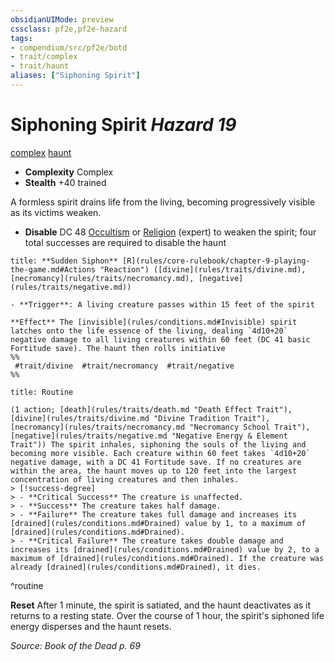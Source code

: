 ```yaml
---
obsidianUIMode: preview
cssclass: pf2e,pf2e-hazard
tags:
- compendium/src/pf2e/botd
- trait/complex
- trait/haunt
aliases: ["Siphoning Spirit"]
---
```

# Siphoning Spirit *Hazard 19*  
[complex](complex.md "Complex Hazard Trait")  [haunt](haunt.md "Haunt Hazard Trait")  

- **Complexity** Complex
- **Stealth** +40 trained  

A formless spirit drains life from the living, becoming progressively visible as its victims weaken.

- **Disable** DC 48 [Occultism](skills.md#Occultism) or [Religion](skills.md#Religion) (expert) to weaken the spirit; four total successes are required to disable the haunt  

```ad-embed-ability
title: **Sudden Siphon** [R](rules/core-rulebook/chapter-9-playing-the-game.md#Actions "Reaction") ([divine](rules/traits/divine.md), [necromancy](rules/traits/necromancy.md), [negative](rules/traits/negative.md))

- **Trigger**: A living creature passes within 15 feet of the spirit

**Effect** The [invisible](rules/conditions.md#Invisible) spirit latches onto the life essence of the living, dealing `4d10+20` negative damage to all living creatures within 60 feet (DC 41 basic Fortitude save). The haunt then rolls initiative  
%%
 #trait/divine  #trait/necromancy  #trait/negative 
%%
```

```ad-pf2-summary
title: Routine

(1 action; [death](rules/traits/death.md "Death Effect Trait"), [divine](rules/traits/divine.md "Divine Tradition Trait"), [necromancy](rules/traits/necromancy.md "Necromancy School Trait"), [negative](rules/traits/negative.md "Negative Energy & Element Trait")) The spirit inhales, siphoning the souls of the living and becoming more visible. Each creature within 60 feet takes `4d10+20` negative damage, with a DC 41 Fortitude save. If no creatures are within the area, the haunt moves up to 120 feet into the largest concentration of living creatures and then inhales.
> [!success-degree] 
> - **Critical Success** The creature is unaffected.
> - **Success** The creature takes half damage.
> - **Failure** The creature takes full damage and increases its [drained](rules/conditions.md#Drained) value by 1, to a maximum of [drained](rules/conditions.md#Drained).
> - **Critical Failure** The creature takes double damage and increases its [drained](rules/conditions.md#Drained) value by 2, to a maximum of [drained](rules/conditions.md#Drained). If the creature was already [drained](rules/conditions.md#Drained), it dies.
```
^routine

**Reset** After 1 minute, the spirit is satiated, and the haunt deactivates as it returns to a resting state. Over the course of 1 hour, the spirit's siphoned life energy disperses and the haunt resets.  

*Source: Book of the Dead p. 69*